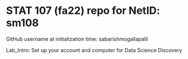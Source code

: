 # STAT 107 (fa22) repo for NetID: sm108

GitHub username at initialization time: sabarishmogallapalli

Lab_Intro: Set up your account and computer for Data Science Discovery
